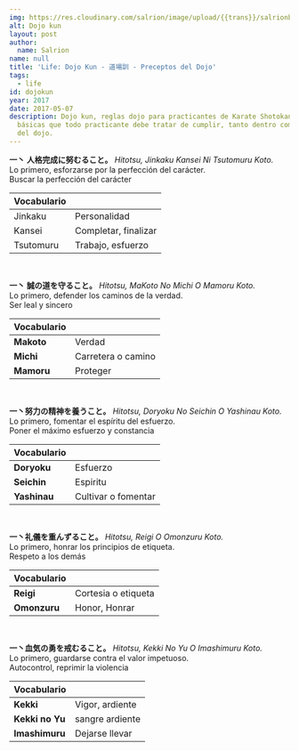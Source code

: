 ```yaml
---
img: https://res.cloudinary.com/salrion/image/upload/{{trans}}/salrionblog/torii.jpg
alt: Dojo kun
layout: post
author:
  name: Salrion
name: null
title: 'Life: Dojo Kun - 道場訓 - Preceptos del Dojo'
tags:
  - life
id: dojokun
year: 2017
date: 2017-05-07
description: Dojo kun, reglas dojo para practicantes de Karate Shotokan. Reglas
  básicas que todo practicante debe tratar de cumplir, tanto dentro como fuera
  del dojo.
---
```


**一丶 人格完成に努むること。**
_Hitotsu, Jinkaku Kansei Ni Tsutomuru Koto._ <br>
Lo primero, esforzarse por la perfección del carácter. <br>
Buscar la perfección del carácter <br>

| Vocabulario |                      |
| ----------- | -------------------- |
| Jinkaku     | Personalidad         |
| Kansei      | Completar, finalizar |
| Tsutomuru   | Trabajo, esfuerzo    |

<br>

**一丶 誠の道を守ること。**
_Hitotsu, MaKoto No Michi O Mamoru Koto._<br>
Lo primero, defender los caminos de la verdad.<br>
Ser leal y sincero<br>

| Vocabulario |                    |
| ----------- | ------------------ |
| **Makoto**  | Verdad             |
| **Michi**   | Carretera o camino |
| **Mamoru**  | Proteger           |

<br>

**一丶努力の精神を養うこと。**
_Hitotsu, Doryoku No Seichin O Yashinau Koto._<br>
Lo primero, fomentar el espíritu del esfuerzo.<br>
Poner el máximo esfuerzo y constancia<br>

| Vocabulario  |                     |
| ------------ | ------------------- |
| **Doryoku**  | Esfuerzo            |
| **Seichin**  | Espiritu            |
| **Yashinau** | Cultivar o fomentar |

<br>

**一丶礼儀を重んずること。**
_Hitotsu, Reigi O Omonzuru Koto._<br>
Lo primero, honrar los principios de etiqueta.<br>
Respeto a los demás<br>

| Vocabulario  |                     |
| ------------ | ------------------- |
| **Reigi**    | Cortesia o etiqueta |
| **Omonzuru** | Honor, Honrar       |

<br>

**一丶血気の勇を戒むること。**
_Hitotsu, Kekki No Yu O Imashimuru Koto._<br>
Lo primero, guardarse contra el valor impetuoso.<br>
Autocontrol, reprimir la violencia<br>

| Vocabulario     |                 |
| --------------- | --------------- |
| **Kekki**       | Vigor, ardiente |
| **Kekki no Yu** | sangre ardiente |
| **Imashimuru**  | Dejarse llevar  |
